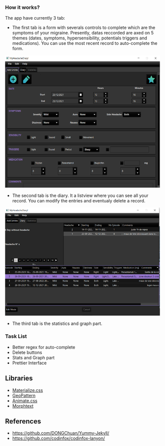 ### How it works?
The app have currently 3 tab:
- The first tab is a form with severals controls to complete which are the symptoms of your migraine. Presently, datas reccorded are axed on 5 themes (dates, symptoms, hypersensibility, potentials triggers and medications). You can use the most recent record to auto-complete the form.
<p align="center">
  <img src="https://github.com/Elshindr/MyHeadacheDiary/blob/main/docs/Maquette/TabAddMigraine_exemple_min.png?raw=true" alt="Sublime's custom image"/>
</p>

- The second tab is the diary. It a listview where you can see all your record. You can modify the entries and eventualy delete a record.
<p align="center">
  <img src="https://github.com/Elshindr/MyHeadacheDiary/blob/main/docs/Maquette/TabDiary_exemple_min.png?raw=true" alt="Sublime's custom image"/>
</p>

- The third tab is the statistics and graph part.


### Task List
- Better regex for auto-complete
- Delete buttons
- Stats and Graph part
- Prettier Interface


## Libraries
* [Materialize.css](http://materializecss.com/)
* [GeoPattern](https://github.com/btmills/geopattern/)
* [Animate.css](https://daneden.github.io/animate.css/)
* [Morphtext](http://morphext.fyianlai.com/)

## References
* https://github.com/DONGChuan/Yummy-Jekyll/
* https://github.com/codinfox/codinfox-lanyon/
